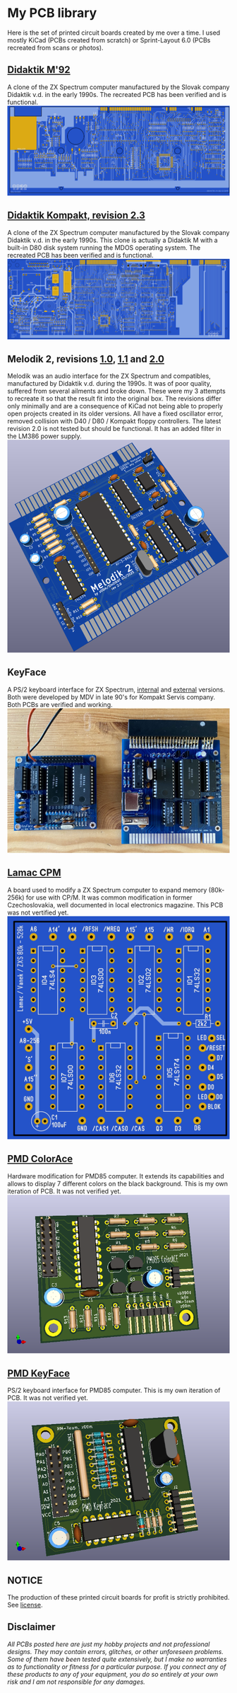 # My PCB library 
Here is the set of printed circuit boards created by me over a time. I used mostly KiCad (PCBs created from scratch) or Sprint-Layout 6.0 (PCBs recreated from scans or photos).

## [Didaktik M'92](https://github.com/z00m128/pcb-resources/tree/main/Didaktik-M-92)
A clone of the ZX Spectrum computer manufactured by the Slovak company Didaktik v.d. in the early 1990s. The recreated PCB has been verified and is functional.
![](https://github.com/z00m128/pcb-resources/blob/main/Didaktik-M-92/Didaktik-M-92-top.png)

## [Didaktik Kompakt, revision 2.3](https://github.com/z00m128/pcb-resources/tree/main/Didaktik-Kompakt-ver23)
A clone of the ZX Spectrum computer manufactured by the Slovak company Didaktik v.d. in the early 1990s. This clone is actually a Didaktik M with a built-in D80 disk system running the MDOS operating system. The recreated PCB has been verified and is functional.
![](https://github.com/z00m128/pcb-resources/blob/main/Didaktik-Kompakt-ver23/Didaktik-Kompakt-ver23-top.png)

## Melodik 2, revisions [1.0](https://github.com/z00m128/pcb-resources/tree/main/Melodik2/v1.0), [1.1](https://github.com/z00m128/pcb-resources/tree/main/Melodik2/v1.1) and [2.0](https://github.com/z00m128/pcb-resources/tree/main/Melodik2/v2.0)
Melodik was an audio interface for the ZX Spectrum and compatibles, manufactured by Didaktik v.d. during the 1990s. It was of poor quality, suffered from several ailments and broke down. These were my 3 attempts to recreate it so that the result fit into the original box. The revisions differ only minimally and are a consequence of KiCad not being able to properly open projects created in its older versions. All have a fixed oscillator error, removed collision with D40 / D80 / Kompakt floppy controllers. The latest revision 2.0 is not tested but should be functional. It has an added filter in the LM386 power supply.
![](https://github.com/z00m128/pcb-resources/blob/main/Melodik2/v2.0/Melodik2.png)

## KeyFace
A PS/2 keyboard interface for ZX Spectrum, [internal](https://github.com/z00m128/pcb-resources/tree/main/KeyFace) and [external](https://github.com/z00m128/pcb-resources/tree/main/KeyFace-external) versions. Both were developed by MDV in late 90's for Kompakt Servis company. Both PCBs are verified and working.
![](https://github.com/z00m128/pcb-resources/blob/main/KeyFace/KeyFace-populated.jpg)

## [Lamac CPM](https://github.com/z00m128/pcb-resources/tree/main/Lamac-CPM)
A board used to modify a ZX Spectrum computer to expand memory (80k-256k) for use with CP/M. It was common modification in former Czechoslovakia, well documented in local electronics magazine. This PCB was not vertified yet.
![](https://github.com/z00m128/pcb-resources/blob/main/Lamac-CPM/cpm-top.jpg)

## [PMD ColorAce](https://github.com/z00m128/pcb-resources/tree/main/PMD-ColorAce)
Hardware modification for PMD85 computer. It extends its capabilities and allows to display 7 different colors on the black background. This is my own iteration of PCB. It was not verified yet.
![](https://github.com/z00m128/pcb-resources/blob/main/PMD-ColorAce/ColorAce2021.png)

## [PMD KeyFace](https://github.com/z00m128/pcb-resources/tree/main/PMD-KeyFace)
PS/2 keyboard interface for PMD85 computer. This is my own iteration of PCB. It was not verified yet.
![](https://github.com/z00m128/pcb-resources/blob/main/PMD-KeyFace/pmd-keyface-2021.png)

## NOTICE
The production of these printed circuit boards for profit is strictly prohibited. See [license](LICENSE.md).

## Disclaimer
_All PCBs posted here are just my hobby projects and not professional designs. They may contain errors, glitches, or other unforeseen problems. Some of them have been tested quite extensively, but I make no warranties as to functionality or fitness for a particular purpose. If you connect any of these products to any of your equipment, you do so entirely at your own risk and I am not responsible for any damages._
